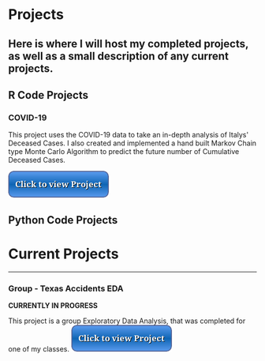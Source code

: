 # Projects
Here is where I will host my completed projects, as well as a small description of any current projects.
--------------------------------
## R Code Projects

### COVID-19
This project uses the COVID-19 data to take an in-depth analysis of Italys' Deceased Cases. I also created and implemented a hand built Markov Chain type Monte Carlo Algorithm to predict the future number of Cumulative Deceased Cases.

[![button](button2.png)](covid.html)

## Python Code Projects


# Current Projects
--------------------------------
### Group - Texas Accidents EDA
**CURRENTLY IN PROGRESS**

This project is a group Exploratory Data Analysis, that was completed for one of my classes.
[![button](button2.png)](accidents.html) 

